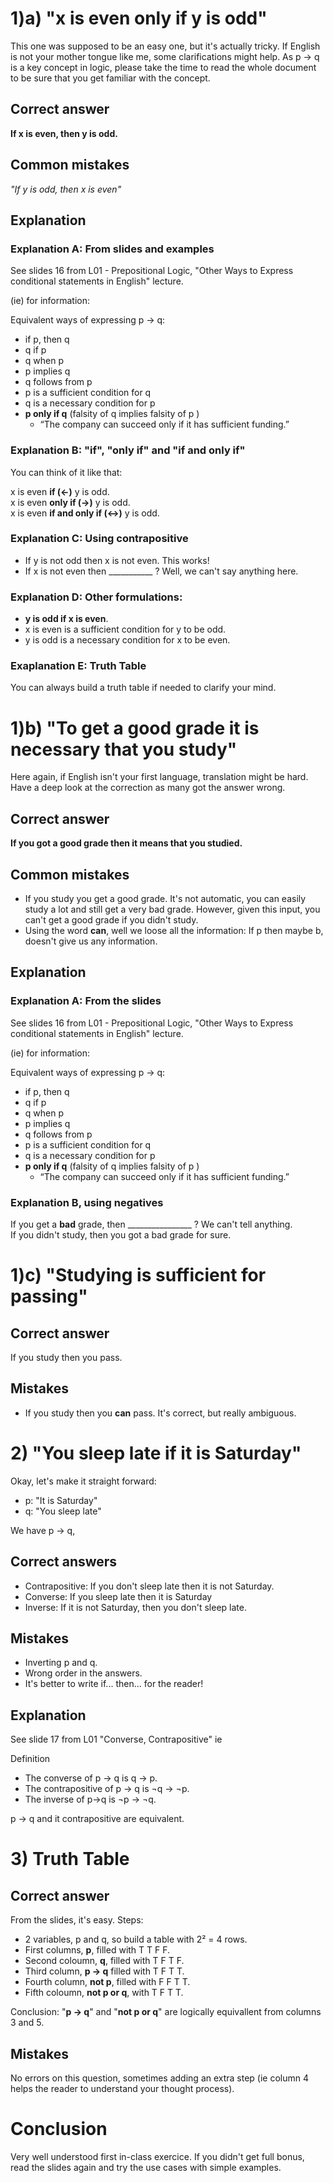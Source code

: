 # 1)a) "x is even only if y is odd"

This one was supposed to be an easy one, but it's actually tricky. If English is not your mother tongue like me, some clarifications might help. As p → q is a key concept in logic, please take the time to read the whole document to be sure that you get familiar with the concept.

## Correct answer

**If x is even, then y is odd.**

## Common mistakes

 _"If y is odd, then x is even"_

## Explanation

### Explanation A: From slides and examples

See slides 16 from L01 - Prepositional Logic, "Other Ways to Express conditional statements in English" lecture. 

(ie) for information:

Equivalent ways of expressing p → q:  

- if p, then q- q if p- q when p
- p implies q
- q follows from p
- p is a sufficient condition for q
- q is a necessary condition for p
- **p only if q** (falsity of q implies falsity of p )
	- “The company can succeed only if it has sufficient funding.”

### Explanation B: "if", "only if" and "if and only if"

You can think of it like that:

x is even **if (←)** y is odd.   
x is even **only if (→)** y is odd.  
x is even **if and only if (↔)** y is odd.

### Explanation C: Using contrapositive

- If y is not odd then x is not even. This works!
- If x is not even then ___________ ? Well, we can't say anything here.

### Explanation D: Other formulations:

- **y is odd if x is even**.
- x is even is a sufficient condition for y to be odd.
- y is odd is a necessary condition for x to be even.

### Exaplanation E: Truth Table

You can always build a truth table if needed to clarify your mind.

# 1)b) "To get a good grade it is necessary that you study"

Here again, if English isn't your first language, translation might be hard. Have a deep look at the correction as many got the answer wrong. 

## Correct answer

**If you got a good grade then it means that you studied.**

## Common mistakes

- If you study you get a good grade. It's not automatic, you can easily study a lot and still get a very bad grade. However, given this input, you can't get a good grade if you didn't study.
- Using the word **can**, well we loose all the information: If p then maybe b, doesn't give us any information.

## Explanation

### Explanation A: From the slides

See slides 16 from L01 - Prepositional Logic, "Other Ways to Express conditional statements in English" lecture. 

(ie) for information:

Equivalent ways of expressing p → q:  

- if p, then q- q if p- q when p
- p implies q
- q follows from p
- p is a sufficient condition for q
- q is a necessary condition for p
- **p only if q** (falsity of q implies falsity of p )
	- “The company can succeed only if it has sufficient funding.”

	
### Explanation B, using negatives

If you get a **bad** grade, then ________________ ? We can't tell anything.  
If you didn't study, then you got a bad grade for sure.

# 1)c) "Studying is sufficient for passing"

## Correct answer

If you study then you pass.

## Mistakes

- If you study then you **can** pass. It's correct, but really ambiguous. 


# 2) "You sleep late if it is Saturday"

Okay, let's make it straight forward:

- p: "It is Saturday"
- q: "You sleep late"

We have p → q, 

## Correct answers

- Contrapositive: If you don't sleep late then it is not Saturday.
- Converse: If you sleep late then it is Saturday
- Inverse: If it is not Saturday, then you don't sleep late. 

## Mistakes

- Inverting p and q.
- Wrong order in the answers.
- It's better to write if... then... for the reader!


## Explanation

See slide 17 from L01 "Converse, Contrapositive" ie
Definition
- The converse of p → q is q → p.- The contrapositive of p → q is ¬q → ¬p. 
- The inverse of p→q is ¬p → ¬q.  

p → q and it contrapositive are equivalent.


# 3) Truth Table

## Correct answer 

From the slides, it's easy.
Steps:

- 2 variables, p and q, so build a table with 2² = 4 rows.
- First columns, **p**, filled with T T F F.
- Second coloumn, **q**, filled with T F T F.
- Third column, **p → q** filled with T F T T.
- Fourth column, **not p**, filled with F F T T.
- Fifth coloumn, **not p or q**, with T F T T.

Conclusion: "**p → q**" and "**not p or q**" are logically equivallent from columns 3 and 5.

## Mistakes

No errors on this question, sometimes adding an extra step (ie column 4 helps the reader to understand your thought process).


# Conclusion

Very well understood first in-class exercice. If you didn't get full bonus, read the slides again and try the use cases with simple examples.


